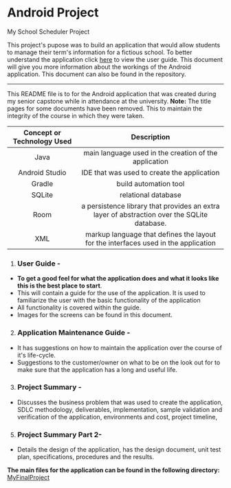 #  Android Project

My School Scheduler Project

This project's pupose was to build an application that would allow students to manage their term's information for a fictious school.  To better understand the application click [here](https://github.com/HeinoPortfolio/AndroidProject/blob/main/User%20Guide.pdf) to view the user guide. This document will give you more information about the workings of the Android application.  This document can also be found in the repository.
***
<p>This README file is to for the Android application that was created during my senior capstone while in attendance at the university. <b>Note:</b> The title pages for some documents have been removed.  This to maintain the integrity of the course in which they were taken. </p>

**Concept or Technology Used**|**Description**
:-----:|:-----:
Java| main language used in the creation of the application
Android Studio| IDE that was used to create the application
Gradle | build automation tool
SQLite | relational database
Room | a persistence library that provides an extra layer of abstraction over the SQLite database.
XML | markup language that defines the layout for the interfaces used in the application

1. ### User Guide - 
* <b>To get a good feel for what the application does and what it looks like this is the best place to start</b>.
* This will contain a guide for the use of the application.  It is used to familiarize the user with the basic functionality of the application
* All functionality is covered within the guide.
* Images for the screens can be found in this document.
2. ### Application Maintenance Guide -
*  It has suggestions on how to maintain the application over the course of it's life-cycle.
*  Suggestions to the customer/owner on what to be on the look out for to make sure that the application has a long and useful life.
3. ### Project Summary -  
* Discusses the business problem that was used to create the application, SDLC methodology, deliverables, implementation, sample validation and verification of the application, environments and cost, project timeline,
5. ### Project Summary Part 2-  
* Details the design of the application, has the design document, unit test plan, specifications, procedures and the results.

**The main files for the application can be found in the following directory:** [MyFinalProject](https://github.com/HeinoPortfolio/AndroidProject/tree/MyFinalProject)</p>
